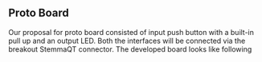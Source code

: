 ## Proto Board
Our proposal for proto board consisted of input push button with a built-in pull up and an output LED. Both the interfaces will be connected via the breakout StemmaQT connector.
The developed board looks like following

